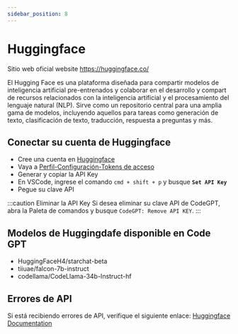 ```yaml
---
sidebar_position: 8
---
```


# Huggingface
Sitio web oficial website https://huggingface.co/

El Hugging Face es una plataforma diseñada para compartir modelos de inteligencia artificial pre-entrenados y colaborar en el desarrollo y compart de recursos relacionados con la inteligencia artificial y el procesamiento del lenguaje natural (NLP). Sirve como un repositorio central para una amplia gama de modelos, incluyendo aquellos para tareas como generación de texto, clasificación de texto, traducción, respuesta a preguntas y más.

## Conectar su cuenta de Huggingface
- Cree una cuenta en [Huggingface](https://huggingface.co/)
- Vaya a [Perfil-Configuración-Tokens de acceso](https://huggingface.co/settings/tokens)
- Generar y copiar la API Key
- En VSCode, ingrese el comando ```cmd + shift + p``` y busque **`Set API Key`**
- Pegue su clave API

:::caution Eliminar la API Key 
Si desea eliminar su clave API de CodeGPT, abra la Paleta de comandos y busque `CodeGPT: Remove API KEY`.
:::

## Modelos de Huggingdafe disponible en Code GPT
- HuggingFaceH4/starchat-beta
- tiiuae/falcon-7b-instruct
- codellama/CodeLlama-34b-Instruct-hf

## Errores de API
Si está recibiendo errores de API, verifique el siguiente enlace: [Huggingface Documentation](https://huggingface.co/docs/inference-endpoints/index) 